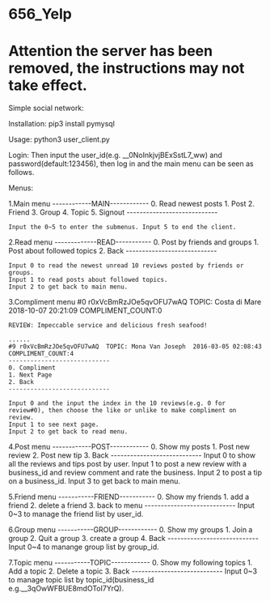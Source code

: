 # 656_Yelp
# Attention the server has been removed, the instructions may not take effect.
Simple social network:

Installation:
	pip3 install pymysql

Usage:
	python3 user_client.py


Login:
Then input the user_id(e.g. __0NoInkjvjBExSstL7_ww) and password(default:123456), then log in and the main menu can be seen as follows.

Menus:

1.Main menu
	------------MAIN------------
	0. Read newest posts
	1. Post
	2. Friend
	3. Group
	4. Topic
	5. Signout
	----------------------------

	Input the 0~5 to enter the submenus. Input 5 to end the client.

2.Read menu
	-------------READ-----------
	0. Post by friends and groups
	1. Post about followed topics
	2. Back
	----------------------------

	Input 0 to read the newest unread 10 reviews posted by friends or groups.
	Input 1 to read posts about followed topics.
	Input 2 to get back to main menu.

3.Compliment menu
	#0 r0xVcBmRzJOe5qvOFU7wAQ  TOPIC: Costa di Mare  2018-10-07 20:21:09 COMPLIMENT_COUNT:0

	REVIEW: Impeccable service and delicious fresh seafood! 

	......
	#9 r0xVcBmRzJOe5qvOFU7wAQ  TOPIC: Mona Van Joseph  2016-03-05 02:08:43 COMPLIMENT_COUNT:4
	----------------------------
	0. Compliment
	1. Next Page
	2. Back
	----------------------------

	Input 0 and the input the index in the 10 reviews(e.g. 0 for review#0), then choose the like or unlike to make compliment on review.
	Input 1 to see next page.
	Input 2 to get back to read menu.

4.Post menu
	------------POST------------
	0. Show my posts
	1. Post new review
	2. Post new tip
	3. Back
	----------------------------
	Input 0 to show all the reviews and tips post by user.
	Input 1 to post a new review with a business_id and review comment and rate the business.
	Input 2 to post a tip on a business_id.
	Input 3 to get back to main menu.

5.Friend menu
	-----------FRIEND-----------
	0. Show my friends
	1. add a friend
	2. delete a friend
	3. back to menu
	----------------------------
	Input 0~3 to manage the friend list by user_id.

6.Group menu
	-----------GROUP------------
	0. Show my groups
	1. Join a group
	2. Quit a group
	3. create a group
	4. Back
	----------------------------
	Input 0~4 to manange group list by group_id.

7.Topic menu
	-----------TOPIC------------
	0. Show my following topics
	1. Add a topic
	2. Delete a topic
	3. Back
	----------------------------
	Input 0~3 to manage topic list by topic_id(business_id e.g.__3qOwWFBUE8mdOToI7YrQ).



